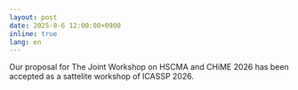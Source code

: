 ```yaml
---
layout: post
date: 2025-8-6 12:00:00+0900
inline: true
lang: en
---
```


Our proposal for The Joint Workshop on HSCMA and CHiME 2026 has been accepted as a sattelite workshop of ICASSP 2026.
